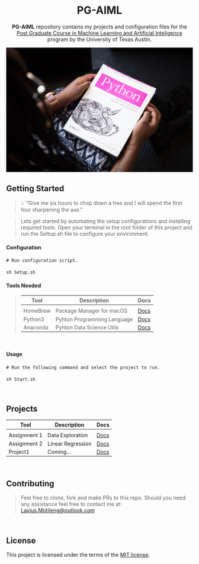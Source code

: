 <h1 align="center">PG-AIML</h1>
<p align="center">
<b>PG-AIML</b> repository contains my projects and configuration files for the <a href="https://www.mygreatlearning.com/artificial-intelligence/courses/pg-program-online-artificial-intelligence-machine-learning" rel="noopener">Post Graduate Course in Machine Learning and Artificial Inteligence</a> program by the University of Texas Austin. 
</p>

![react-material-admin-demo](./Resources/Header.jpg)

## Getting Started

<blockquote>
<p>
💡 "Give me six hours to chop down a tree and I will spend the first four sharpening the axe."
</p>
</blockquote>

<blockquote>
<p>
Lets get started by automating the setup configurations and installing required tools. Open your terminal in the root folder of this project and run the Settup.sh file to configure your environment. 
</p>
</blockquote>

#### Configuration

```
# Run configuration script.

sh Setup.sh
```
#### Tools  Needed
<blockquote>

| Tool         | Description                                 | Docs                                     |
| ------------ | ------------------------------------------- | -------------------------------          |
|                                 |
| HomeBrew     | Package Manager for macOS                   | [Docs](https://brew.sh/)                 |
| Python3      | Pyhton Programming Language                 | [Docs](https://www.python.org/downloads) |
| Anaconda     | Pyhton Data Science Utils                   | [Docs](https://www.anaconda.com)         |

</blockquote>

<br>

#### Usage

```
# Run the following command and select the project to run.

sh Start.sh
```

<br>

## Projects

| Tool         | Description                                 | Docs                                     |
| ------------ | ------------------------------------------- | -------------------------------          |
|                                 |
| Assignment 1 | Data Exploration                            | [Docs](./src/Assignments/Assignment1%20Data%20Exploration/)                 |
| Assignment 2 | Linear Regression                           | [Docs](./src/Assignments/Assignment2%20Linear%20Regression/)                |
| Project1     | Coming...                                   | [Docs](./src/Projectone)                 |

<br>

## Contributing
<blockquote>
<p>

Feel free to clone, fork and make PRs to this repo. Should you need any assistance feel free to contact me at:
Lavius.Motileng@outlook.com
<br>
</p>
</blockquote>

<br>

## License

This project is licensed under the terms of the
[MIT license](/LICENSE).
